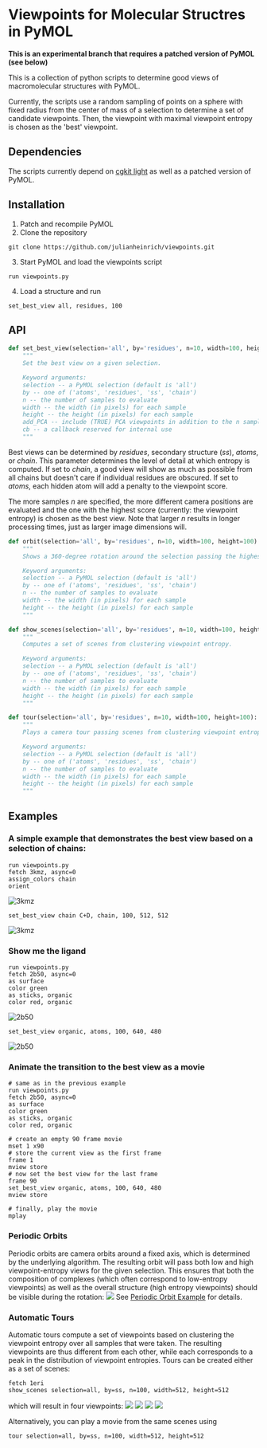 # Viewpoints for Molecular Structres in PyMOL

__This is an experimental branch that requires a patched version of PyMOL (see below)__

This is a collection of python scripts to determine good views of macromolecular structures with PyMOL. 

Currently, the scripts use a random sampling of points on a sphere with fixed radius from the center of mass of a selection to determine a set of candidate viewpoints. Then, the viewpoint with maximal viewpoint entropy is chosen as the 'best' viewpoint. 

## Dependencies

The scripts currently depend on [cgkit light](http://cgkit.sourceforge.net/doc2/introduction.html#cgkit-light) as well as a patched version of PyMOL.

## Installation

1. Patch and recompile PyMOL
2. Clone the repository
```
git clone https://github.com/julianheinrich/viewpoints.git
```
3. Start PyMOL and load the viewpoints script
```
run viewpoints.py
```
4. Load a structure and run 
```
set_best_view all, residues, 100
```

## API

```python
def set_best_view(selection='all', by='residues', n=10, width=100, height=100, add_PCA = False, cb = set_best_view_cb):
    """
    Set the best view on a given selection.

    Keyword arguments:
    selection -- a PyMOL selection (default is 'all')
    by -- one of ('atoms', 'residues', 'ss', 'chain')
    n -- the number of samples to evaluate
    width -- the width (in pixels) for each sample
    height -- the height (in pixels) for each sample
    add_PCA -- include (TRUE) PCA viewpoints in addition to the n samples? (default is False)
    cb -- a callback reserved for internal use
    """
```

Best views can be determined by *residues*, secondary structure (*ss*), *atoms*, or *chain*. This parameter determines the level of detail at which entropy is computed. If set to *chain*, a good view will show as much as possible from all chains but doesn't care if individual residues are obscured. If set to *atoms*, each hidden atom will add a penalty to the viewpoint score. 

The more samples *n* are specified, the more different camera positions are evaluated and the one with the highest score (currently: the viewpoint entropy) is chosen as the best view. Note that larger *n* results in longer processing times, just as larger image dimensions will.

```python
def orbit(selection='all', by='residues', n=10, width=100, height=100):
    """
    Shows a 360-degree rotation around the selection passing the highest and lowest viewpoint-entropy views.

    Keyword arguments:
    selection -- a PyMOL selection (default is 'all')
    by -- one of ('atoms', 'residues', 'ss', 'chain')
    n -- the number of samples to evaluate
    width -- the width (in pixels) for each sample
    height -- the height (in pixels) for each sample
    """
```

```python
def show_scenes(selection='all', by='residues', n=10, width=100, height=100):
    """
    Computes a set of scenes from clustering viewpoint entropy.

    Keyword arguments:
    selection -- a PyMOL selection (default is 'all')
    by -- one of ('atoms', 'residues', 'ss', 'chain')
    n -- the number of samples to evaluate
    width -- the width (in pixels) for each sample
    height -- the height (in pixels) for each sample
    """
```

```python
def tour(selection='all', by='residues', n=10, width=100, height=100):
    """
    Plays a camera tour passing scenes from clustering viewpoint entropy.

    Keyword arguments:
    selection -- a PyMOL selection (default is 'all')
    by -- one of ('atoms', 'residues', 'ss', 'chain')
    n -- the number of samples to evaluate
    width -- the width (in pixels) for each sample
    height -- the height (in pixels) for each sample
    """
```

## Examples
### A simple example that demonstrates the best view based on a selection of chains:

```
run viewpoints.py
fetch 3kmz, async=0
assign_colors chain
orient
```
![3kmz](examples/3kmz/3kmz_chains_pca.png)

```
set_best_view chain C+D, chain, 100, 512, 512
```

![3kmz](examples/3kmz/3kmz_chains_C_D_vp.png)

### Show me the ligand
```
run viewpoints.py
fetch 2b50, async=0
as surface
color green
as sticks, organic
color red, organic
```
![2b50](examples/2b50/2b50_default.png)
```
set_best_view organic, atoms, 100, 640, 480
```

![2b50](examples/2b50/2b50_ligand.png)

### Animate the transition to the best view as a movie
```
# same as in the previous example
run viewpoints.py
fetch 2b50, async=0
as surface
color green
as sticks, organic
color red, organic

# create an empty 90 frame movie
mset 1 x90
# store the current view as the first frame
frame 1
mview store
# now set the best view for the last frame
frame 90
set_best_view organic, atoms, 100, 640, 480
mview store

# finally, play the movie
mplay
```

### Periodic Orbits
Periodic orbits are camera orbits around a fixed axis, which is determined by the underlying algorithm. The resulting orbit will pass both low and high viewpoint-entropy views for the given selection. This ensures that both the composition of complexes (which often correspond to low-entropy viewpoints) as well as the overall structure (high entropy viewpoints) should be visible during the rotation:
<img src='examples/2d1s/orbit.gif'></img>
See [Periodic Orbit Example](examples/2d1s/Readme.md) for details.

### Automatic Tours
Automatic tours compute a set of viewpoints based on clustering the viewpoint entropy over all samples that were taken. The resulting viewpoints are thus different from each other, while each corresponds to a peak in the distribution of viewpoint entropies. Tours can be created either as a set of scenes:
```
fetch 1eri
show_scenes selection=all, by=ss, n=100, width=512, height=512
```
which will result in four viewpoints:
<img src='examples/1eri/1eri_01.png'></img>
<img src='examples/1eri/1eri_02.png'></img>
<img src='examples/1eri/1eri_03.png'></img>
<img src='examples/1eri/1eri_04.png'></img>

Alternatively, you can play a movie from the same scenes using
```
tour selection=all, by=ss, n=100, width=512, height=512
```